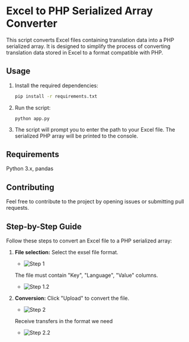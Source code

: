 # Excel to PHP Serialized Array Converter

This script converts Excel files containing translation data into a PHP serialized array. It is designed to simplify the process of converting translation data stored in Excel to a format compatible with PHP.

## Usage

1. Install the required dependencies:

   ```bash
   pip install -r requirements.txt

1. Run the script:

   ```bashbash
   python app.py
2. The script will prompt you to enter the path to your Excel file.
   The serialized PHP array will be printed to the console.

## Requirements
Python 3.x,
pandas
## Contributing
Feel free to contribute to the project by opening issues or submitting pull requests.
## Step-by-Step Guide

Follow these steps to convert an Excel file to a PHP serialized array:

1. **File selection:**
    Select the exsel file format.
   - ![Step 1](images/step1.png)

    The file must contain "Key", "Language", "Value" columns.
   - ![Step 1.2](images/step12.png)

2. **Conversion:**
    Click "Upload" to convert the file.
   - ![Step 2](images/step2.png)

    Receive transfers in the format we need
   - ![Step 2.2](images/step22.png)
    
